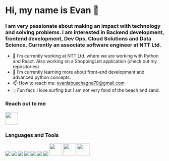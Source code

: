 # Hi, my name is Evan 👋
### I am very passionate about making an impact with technology and solving problems. I am interested in Backend development, frontend development, Dev Ops, Cloud Solutions and Data Science. Currently an associate software engineer at NTT Ltd.

- 🔭 I’m currently working at NTT Ltd. where we are working with Python and React. Also working on a ShoppingList application (check out my repositories)
- 🌱 I’m currently learning more about front-end development and advanced python concepts.
- 📫 How to reach me: evanlabuschagne70@gmail.com
- 💡 Fun fact: I love surfing but I am not very fond of the beach and sand.

<h3 align='left'>Reach out to me</h3>

<a href="https://www.linkedin.com/in/evan-labuschagne/"><img src="https://github.com/Evanlab02/Evanlab02/assets/36800222/3ca0007f-f377-467f-a7d7-2515ecdfe12a" style="height: 40px"/></a>


<h3 align='left'>Languages and Tools</h3>

<p align='left'>
<a href="https://www.python.org"><img src="https://user-images.githubusercontent.com/36800222/200190403-05f5fdb2-a451-456a-a562-fbb8e6deaeba.svg"></a>
<a href="https://www.java.com/"><img src="https://user-images.githubusercontent.com/36800222/200190575-4993c88e-d602-4a54-ab25-23b5fde75b91.svg"></a>
<a href="https://www.javascript.com/"><img src="https://user-images.githubusercontent.com/36800222/200190639-f49e5c16-1097-49ed-a88a-dd97d8866881.svg"></a>
<img src="https://user-images.githubusercontent.com/36800222/200190754-b6aa8eaf-8d0f-4b73-99e4-d93cf00dd590.svg">
<img src="https://user-images.githubusercontent.com/36800222/200190798-4044dc8b-de05-4841-9573-d79db54e00f5.svg">
<a href="https://www.mysql.com/"><img src="https://user-images.githubusercontent.com/36800222/200190870-7416bfc5-b3ba-44c1-bc9c-ddf0a666ff66.svg"></a>
<img src="https://user-images.githubusercontent.com/36800222/200191015-3f069c1e-d308-4bf2-8f5b-b75fbe7fbb84.svg">
<a href="https://react.dev/"><img src="https://upload.wikimedia.org/wikipedia/commons/thumb/a/a7/React-icon.svg/512px-React-icon.svg.png" style="height: 40px"/></a>
<a href="https://www.postgresql.org/"><img src="https://wiki.postgresql.org/images/3/30/PostgreSQL_logo.3colors.120x120.png" style="height: 40px"/></a>
<a href="https://www.elastic.co/"><img src="https://github.com/Evanlab02/Evanlab02/assets/36800222/e464bfee-4b31-43b5-85f8-0d8b3825a3ec" style="height: 40px"/></a>
</p>

